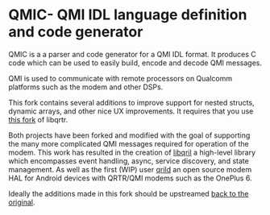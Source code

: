 # QMIC- QMI IDL language definition and code generator

QMIC is a a parser and code generator for a QMI IDL format. It produces
C code which can be used to easily build, encode and decode QMI messages.

QMI is used to communicate with remote processors on Qualcomm platforms such as
the modem and other DSPs.

This fork contains several additions to improve support for nested structs,
dynamic arrays, and other nice UX improvements. It requires that you use
[this fork](https://github.com/aospm/qrtr) of libqrtr.

Both projects have been forked and modified with the goal of supporting the many
more complicated QMI messages required for operation of the modem. This work has
resulted in the creation of [libqril](https://github.com/aospm/libqril) a
high-level library which encompasses event handling, async, service discovery,
and state management. As well as the first (WIP) user
[qrild](https://github.com/aospm/qrild) an open source modem HAL for Android
devices with QRTR/QMI modems such as the OnePlus 6.

Ideally the additions made in this fork should be upstreamed [back to the original](https://github.com/andersson/qmic).